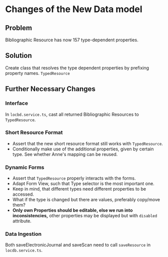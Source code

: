# Changes of the New Data model


## Problem

Bibliographic Resource has now 157 type-dependent properties.

## Solution

Create class that resolves the type dependent properties by prefixing property
names. `TypedResource`

## Further Necessary Changes

### Interface

In `locbd.service.ts`, cast all returned Bibliographic Resources to
`TypedResource`.

### Short Resource Format

- Assert that the new short resource format still works with `TypedResource`.
- Conditionally make use of the additional properties, given by certain type. See whether Anne's mapping can be reused.


### Dynamic Forms

- Assert that `TypedResource` properly interacts with the forms.
- Adapt Form View, such that Type selector is the most important one.
- Keep in mind, that different types need different properties to be accessed.
- What if the type is changed but there are values, preferably copy/move them?
- **Only own Properties should be editable, else we run into inconsistencies,**
  other properties may be displayed but with `disabled` attribute.

### Data Ingestion

Both saveElectronicJournal and saveScan need to call `saveResource` in
`locdb.service.ts`.
